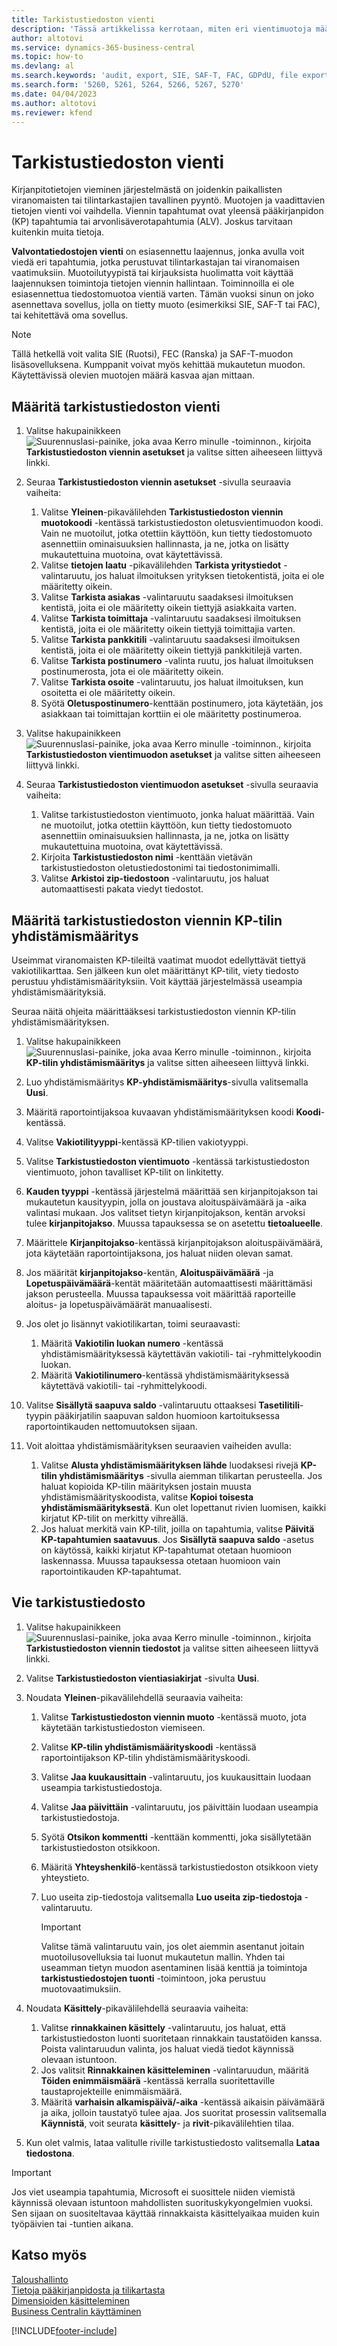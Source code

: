 ```yaml
---
title: Tarkistustiedoston vienti
description: 'Tässä artikkelissa kerrotaan, miten eri vientimuotoja määritetään ja miten niitä käytetään tilintarkastajan tai viranomaisen vaatimusten perusteella.'
author: altotovi
ms.service: dynamics-365-business-central
ms.topic: how-to
ms.devlang: al
ms.search.keywords: 'audit, export, SIE, SAF-T, FAC, GDPdU, file export'
ms.search.form: '5260, 5261, 5264, 5266, 5267, 5270'
ms.date: 04/04/2023
ms.author: altotovi
ms.reviewer: kfend
---
```


# Tarkistustiedoston vienti

Kirjanpitotietojen vieminen järjestelmästä on joidenkin paikallisten viranomaisten tai tilintarkastajien tavallinen pyyntö. Muotojen ja vaadittavien tietojen vienti voi vaihdella. Viennin tapahtumat ovat yleensä pääkirjanpidon (KP) tapahtumia tai arvonlisäverotapahtumia (ALV). Joskus tarvitaan kuitenkin muita tietoja.

**Valvontatiedostojen vienti** on esiasennettu laajennus, jonka avulla voit viedä eri tapahtumia, jotka perustuvat tilintarkastajan tai viranomaisen vaatimuksiin. Muotoilutyypistä tai kirjauksista huolimatta voit käyttää laajennuksen toimintoja tietojen viennin hallintaan. Toiminnoilla ei ole esiasennettua tiedostomuotoa vientiä varten. Tämän vuoksi sinun on joko asennettava sovellus, jolla on tietty muoto (esimerkiksi SIE, SAF-T tai FAC), tai kehitettävä oma sovellus.

> [!NOTE]
> Tällä hetkellä voit valita SIE (Ruotsi), FEC (Ranska) ja SAF-T-muodon lisäsovelluksena. Kumppanit voivat myös kehittää mukautetun muodon. Käytettävissä olevien muotojen määrä kasvaa ajan mittaan.

## Määritä tarkistustiedoston vienti

1. Valitse hakupainikkeen ![Suurennuslasi-painike, joka avaa Kerro minulle -toiminnon.](media/ui-search/search_small.png "Kerro, mitä haluat tehdä"), kirjoita **Tarkistustiedoston viennin asetukset** ja valitse sitten aiheeseen liittyvä linkki.
2. Seuraa **Tarkistustiedoston viennin asetukset** -sivulla seuraavia vaiheita:

    1. Valitse **Yleinen**-pikavälilehden **Tarkistustiedoston viennin muotokoodi** -kentässä tarkistustiedoston oletusvientimuodon koodi. Vain ne muotoilut, jotka otettiin käyttöön, kun tietty tiedostomuoto asennettiin ominaisuuksien hallinnasta, ja ne, jotka on lisätty mukautettuina muotoina, ovat käytettävissä.
    2. Valitse **tietojen laatu** -pikavälilehden **Tarkista yritystiedot** -valintaruutu, jos haluat ilmoituksen yrityksen tietokentistä, joita ei ole määritetty oikein.
    3. Valitse **Tarkista asiakas** -valintaruutu saadaksesi ilmoituksen kentistä, joita ei ole määritetty oikein tiettyjä asiakkaita varten.
    4. Valitse **Tarkista toimittaja** -valintaruutu saadaksesi ilmoituksen kentistä, joita ei ole määritetty oikein tiettyjä toimittajia varten.
    5. Valitse **Tarkista pankkitili** -valintaruutu saadaksesi ilmoituksen kentistä, joita ei ole määritetty oikein tiettyjä pankkitilejä varten.
    6. Valitse **Tarkista postinumero** -valinta ruutu, jos haluat ilmoituksen postinumerosta, jota ei ole määritetty oikein.
    7. Valitse **Tarkista osoite** -valintaruutu, jos haluat ilmoituksen, kun osoitetta ei ole määritetty oikein.
    8. Syötä **Oletuspostinumero**-kenttään postinumero, jota käytetään, jos asiakkaan tai toimittajan korttiin ei ole määritetty postinumeroa.

3. Valitse hakupainikkeen ![Suurennuslasi-painike, joka avaa Kerro minulle -toiminnon.](media/ui-search/search_small.png "Kerro, mitä haluat tehdä"), kirjoita **Tarkistustiedoston vientimuodon asetukset** ja valitse sitten aiheeseen liittyvä linkki.
4. Seuraa **Tarkistustiedoston vientimuodon asetukset** -sivulla seuraavia vaiheita:

    1. Valitse tarkistustiedoston vientimuoto, jonka haluat määrittää. Vain ne muotoilut, jotka otettiin käyttöön, kun tietty tiedostomuoto asennettiin ominaisuuksien hallinnasta, ja ne, jotka on lisätty mukautettuina muotoina, ovat käytettävissä.
    2. Kirjoita **Tarkistustiedoston nimi** -kenttään vietävän tarkistustiedoston oletustiedostonimi tai tiedostonimimalli.
    3. Valitse **Arkistoi zip-tiedostoon** -valintaruutu, jos haluat automaattisesti pakata viedyt tiedostot.

## Määritä tarkistustiedoston viennin KP-tilin yhdistämismääritys

Useimmat viranomaisten KP-tileiltä vaatimat muodot edellyttävät tiettyä vakiotilikarttaa. Sen jälkeen kun olet määrittänyt KP-tilit, viety tiedosto perustuu yhdistämismäärityksiin. Voit käyttää järjestelmässä useampia yhdistämismäärityksiä.

Seuraa näitä ohjeita määrittääksesi tarkistustiedoston viennin KP-tilin yhdistämismäärityksen.

1. Valitse hakupainikkeen ![Suurennuslasi-painike, joka avaa Kerro minulle -toiminnon.](media/ui-search/search_small.png "Kerro, mitä haluat tehdä"), kirjoita **KP-tilin yhdistämismääritys** ja valitse sitten aiheeseen liittyvä linkki.
2. Luo yhdistämismääritys **KP-yhdistämismääritys**-sivulla valitsemalla **Uusi**.
3. Määritä raportointijaksoa kuvaavan yhdistämismäärityksen koodi **Koodi**-kentässä.
4. Valitse **Vakiotilityyppi**-kentässä KP-tilien vakiotyyppi.
5. Valitse **Tarkistustiedoston vientimuoto** -kentässä tarkistustiedoston vientimuoto, johon tavalliset KP-tilit on linkitetty.
6. **Kauden tyyppi** -kentässä järjestelmä määrittää sen kirjanpitojakson tai mukautetun kausityypin, jolla on joustava aloituspäivämäärä ja -aika valintasi mukaan. Jos valitset tietyn kirjanpitojakson, kentän arvoksi tulee **kirjanpitojakso**. Muussa tapauksessa se on asetettu **tietoalueelle**.
7. Määrittele **Kirjanpitojakso**-kentässä kirjanpitojakson aloituspäivämäärä, jota käytetään raportointijaksona, jos haluat niiden olevan samat.
8. Jos määrität **kirjanpitojakso**-kentän, **Aloituspäivämäärä** -ja **Lopetuspäivämäärä**-kentät määritetään automaattisesti määrittämäsi jakson perusteella. Muussa tapauksessa voit määrittää raporteille aloitus- ja lopetuspäivämäärät manuaalisesti.
9. Jos olet jo lisännyt vakiotilikartan, toimi seuraavasti:

    1. Määritä **Vakiotilin luokan numero**  -kentässä yhdistämismäärityksessä käytettävän vakiotili- tai -ryhmittelykoodin luokan.
    2. Määritä **Vakiotilinumero**-kentässä yhdistämismäärityksessä käytettävä vakiotili- tai -ryhmittelykoodi.

10. Valitse **Sisällytä saapuva saldo** -valintaruutu ottaaksesi **Tasetilitili**-tyypin pääkirjatilin saapuvan saldon huomioon kartoituksessa raportointikauden nettomuutoksen sijaan.
11. Voit aloittaa yhdistämismäärityksen seuraavien vaiheiden avulla:

    1. Valitse **Alusta yhdistämismäärityksen lähde** luodaksesi rivejä **KP-tilin yhdistämismääritys** -sivulla aiemman tilikartan perusteella. Jos haluat kopioida KP-tilin määrityksen jostain muusta yhdistämismäärityskoodista, valitse **Kopioi toisesta yhdistämismäärityksestä**. Kun olet lopettanut rivien luomisen, kaikki kirjatut KP-tilit on merkitty vihreällä.
    2. Jos haluat merkitä vain KP-tilit, joilla on tapahtumia, valitse **Päivitä KP-tapahtumien saatavuus**. Jos **Sisällytä saapuva saldo** -asetus on käytössä, kaikki kirjatut KP-tapahtumat otetaan huomioon laskennassa. Muussa tapauksessa otetaan huomioon vain raportointikauden KP-tapahtumat.

## Vie tarkistustiedosto

1. Valitse hakupainikkeen ![Suurennuslasi-painike, joka avaa Kerro minulle -toiminnon.](media/ui-search/search_small.png "Kerro, mitä haluat tehdä"), kirjoita **Tarkistustiedoston viennin tiedostot** ja valitse sitten aiheeseen liittyvä linkki.
2. Valitse **Tarkistustiedoston vientiasiakirjat** -sivulta **Uusi**.
3. Noudata **Yleinen**-pikavälilehdellä seuraavia vaiheita:

    1. Valitse **Tarkistustiedoston viennin muoto** -kentässä muoto, jota käytetään tarkistustiedoston viemiseen.
    2. Valitse **KP-tilin yhdistämismäärityskoodi** -kentässä raportointijakson KP-tilin yhdistämismäärityskoodi.
    3. Valitse **Jaa kuukausittain** -valintaruutu, jos kuukausittain luodaan useampia tarkistustiedostoja.
    4. Valitse **Jaa päivittäin** -valintaruutu, jos päivittäin luodaan useampia tarkistustiedostoja.
    5. Syötä **Otsikon kommentti** -kenttään kommentti, joka sisällytetään tarkistustiedoston otsikkoon.
    6. Määritä **Yhteyshenkilö**-kentässä tarkistustiedoston otsikkoon viety yhteystieto.
    7. Luo useita zip-tiedostoja valitsemalla **Luo useita zip-tiedostoja** -valintaruutu.

        > [!IMPORTANT]
        > Valitse tämä valintaruutu vain, jos olet aiemmin asentanut joitain muotoilusovelluksia tai luonut mukautetun mallin. Yhden tai useamman tietyn muodon asentaminen lisää kenttiä ja toimintoja **tarkistustiedostojen tuonti** -toimintoon, joka perustuu muotovaatimuksiin.

4. Noudata **Käsittely**-pikavälilehdellä seuraavia vaiheita:

    1. Valitse **rinnakkainen käsittely** -valintaruutu, jos haluat, että tarkistustiedoston luonti suoritetaan rinnakkain taustatöiden kanssa. Poista valintaruudun valinta, jos haluat viedä tiedot käynnissä olevaan istuntoon.
    2. Jos valitsit **Rinnakkainen käsitteleminen** -valintaruudun, määritä **Töiden enimmäismäärä** -kentässä kerralla suoritettaville taustaprojekteille enimmäismäärä.
    3. Määritä **varhaisin alkamispäivä/-aika** -kentässä aikaisin päivämäärä ja aika, jolloin taustatyö tulee ajaa. Jos suoritat prosessin valitsemalla **Käynnistä**, voit seurata **käsittely**- ja **rivit**-pikavälilehtien tilaa.

5. Kun olet valmis, lataa valitulle riville tarkistustiedosto valitsemalla **Lataa tiedostona**.

> [!IMPORTANT]
> Jos viet useampia tapahtumia, Microsoft ei suosittele niiden viemistä käynnissä olevaan istuntoon mahdollisten suorituskykyongelmien vuoksi. Sen sijaan on suositeltavaa käyttää rinnakkaista käsittelyaikaa muiden kuin työpäivien tai -tuntien aikana.

## Katso myös
[Taloushallinto](finance.md)  
[Tietoja pääkirjanpidosta ja tilikartasta](finance-general-ledger.md)  
[Dimensioiden käsitteleminen](finance-dimensions.md)  
[Business Centralin käyttäminen](ui-work-product.md)

[!INCLUDE[footer-include](includes/footer-banner.md)]
